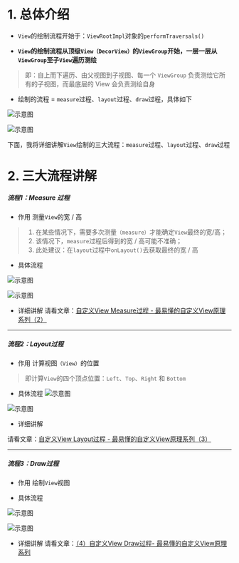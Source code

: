# 1. 总体介绍
- `View`的绘制流程开始于：`ViewRootImpl`对象的`performTraversals()`

- **`View`的绘制流程从顶级`View（DecorView）`的`ViewGroup`开始，一层一层从`ViewGroup`至子`View`遍历测绘**
>即：自上而下遍历、由父视图到子视图、每一个 `ViewGroup` 负责测绘它所有的子视图，而最底层的 View 会负责测绘自身


- 绘制的流程 = `measure`过程、`layout`过程、`draw`过程，具体如下

![示意图](http://upload-images.jianshu.io/upload_images/944365-c1adb9dd2d22c056.png?imageMogr2/auto-orient/strip%7CimageView2/2/w/1240)

![示意图](http://upload-images.jianshu.io/upload_images/944365-9344bc3c61f5cbaf.png?imageMogr2/auto-orient/strip%7CimageView2/2/w/1240)

下面，我将详细讲解`View`绘制的三大流程：`measure`过程、`layout`过程、`draw`过程

# 2. 三大流程讲解
##### 流程1：Measure 过程
- 作用
测量`View`的宽 / 高
>1. 在某些情况下，需要多次测量`（measure）`才能确定`View`最终的宽/高；
>2. 该情况下，`measure`过程后得到的宽 / 高可能不准确；
>3. 此处建议：在`layout`过程中`onLayout()`去获取最终的宽 / 高

- 具体流程

![示意图](http://upload-images.jianshu.io/upload_images/944365-4654ff32550dc58c.png?imageMogr2/auto-orient/strip%7CimageView2/2/w/1240)



![示意图](http://upload-images.jianshu.io/upload_images/944365-1250b5f61c90147f.png?imageMogr2/auto-orient/strip%7CimageView2/2/w/1240)

- 详细讲解
请看文章：[自定义View Measure过程 - 最易懂的自定义View原理系列（2）](https://www.jianshu.com/p/1dab927b2f36)

***
##### 流程2：Layout过程
- 作用
计算视图`（View）`的位置
>即计算`View`的四个顶点位置：`Left`、`Top`、`Right` 和 `Bottom`

- 具体流程
![示意图](http://upload-images.jianshu.io/upload_images/944365-bb11305f1e40a8fb.png?imageMogr2/auto-orient/strip%7CimageView2/2/w/1240)

![示意图](http://upload-images.jianshu.io/upload_images/944365-6baebb31c56040dc.png?imageMogr2/auto-orient/strip%7CimageView2/2/w/1240)

- 详细讲解

请看文章：[自定义View Layout过程 - 最易懂的自定义View原理系列（3）](https://www.jianshu.com/p/158736a2549d)

***
##### 流程3：Draw过程
- 作用
绘制`View`视图

- 具体流程

![示意图](http://upload-images.jianshu.io/upload_images/944365-53962940989bb451.png?imageMogr2/auto-orient/strip%7CimageView2/2/w/1240)

![示意图](http://upload-images.jianshu.io/upload_images/944365-c9d3cd1d746be319.png?imageMogr2/auto-orient/strip%7CimageView2/2/w/1240)

- 详细讲解
请看文章：[（4）自定义View Draw过程- 最易懂的自定义View原理系列](https://www.jianshu.com/p/95afeb7c8335)